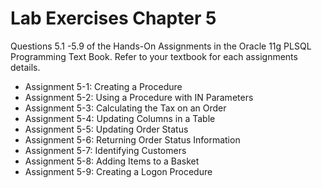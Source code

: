 # Lab Exercises Chapter 5

Questions 5.1 -5.9 of the Hands-On Assignments in the Oracle 11g PLSQL Programming Text Book. Refer to your textbook for each assignments details.

- Assignment 5-1: Creating a Procedure
- Assignment 5-2: Using a Procedure with IN Parameters
- Assignment 5-3: Calculating the Tax on an Order
- Assignment 5-4: Updating Columns in a Table
- Assignment 5-5: Updating Order Status
- Assignment 5-6: Returning Order Status Information
- Assignment 5-7: Identifying Customers
- Assignment 5-8: Adding Items to a Basket
- Assignment 5-9: Creating a Logon Procedure
